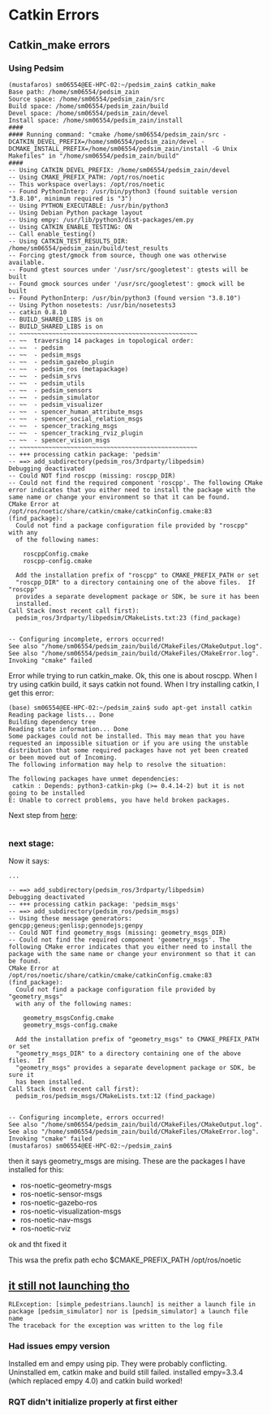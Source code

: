 # Catkin Errors
## Catkin_make errors
### Using Pedsim
```
(mustafaros) sm06554@EE-HPC-02:~/pedsim_zain$ catkin_make
Base path: /home/sm06554/pedsim_zain
Source space: /home/sm06554/pedsim_zain/src
Build space: /home/sm06554/pedsim_zain/build
Devel space: /home/sm06554/pedsim_zain/devel
Install space: /home/sm06554/pedsim_zain/install
####
#### Running command: "cmake /home/sm06554/pedsim_zain/src -DCATKIN_DEVEL_PREFIX=/home/sm06554/pedsim_zain/devel -DCMAKE_INSTALL_PREFIX=/home/sm06554/pedsim_zain/install -G Unix Makefiles" in "/home/sm06554/pedsim_zain/build"
####
-- Using CATKIN_DEVEL_PREFIX: /home/sm06554/pedsim_zain/devel
-- Using CMAKE_PREFIX_PATH: /opt/ros/noetic
-- This workspace overlays: /opt/ros/noetic
-- Found PythonInterp: /usr/bin/python3 (found suitable version "3.8.10", minimum required is "3") 
-- Using PYTHON_EXECUTABLE: /usr/bin/python3
-- Using Debian Python package layout
-- Using empy: /usr/lib/python3/dist-packages/em.py
-- Using CATKIN_ENABLE_TESTING: ON
-- Call enable_testing()
-- Using CATKIN_TEST_RESULTS_DIR: /home/sm06554/pedsim_zain/build/test_results
-- Forcing gtest/gmock from source, though one was otherwise available.
-- Found gtest sources under '/usr/src/googletest': gtests will be built
-- Found gmock sources under '/usr/src/googletest': gmock will be built
-- Found PythonInterp: /usr/bin/python3 (found version "3.8.10") 
-- Using Python nosetests: /usr/bin/nosetests3
-- catkin 0.8.10
-- BUILD_SHARED_LIBS is on
-- BUILD_SHARED_LIBS is on
-- ~~~~~~~~~~~~~~~~~~~~~~~~~~~~~~~~~~~~~~~~~~~~~~~~~
-- ~~  traversing 14 packages in topological order:
-- ~~  - pedsim
-- ~~  - pedsim_msgs
-- ~~  - pedsim_gazebo_plugin
-- ~~  - pedsim_ros (metapackage)
-- ~~  - pedsim_srvs
-- ~~  - pedsim_utils
-- ~~  - pedsim_sensors
-- ~~  - pedsim_simulator
-- ~~  - pedsim_visualizer
-- ~~  - spencer_human_attribute_msgs
-- ~~  - spencer_social_relation_msgs
-- ~~  - spencer_tracking_msgs
-- ~~  - spencer_tracking_rviz_plugin
-- ~~  - spencer_vision_msgs
-- ~~~~~~~~~~~~~~~~~~~~~~~~~~~~~~~~~~~~~~~~~~~~~~~~~
-- +++ processing catkin package: 'pedsim'
-- ==> add_subdirectory(pedsim_ros/3rdparty/libpedsim)
Debugging deactivated
-- Could NOT find roscpp (missing: roscpp_DIR)
-- Could not find the required component 'roscpp'. The following CMake error indicates that you either need to install the package with the same name or change your environment so that it can be found.
CMake Error at /opt/ros/noetic/share/catkin/cmake/catkinConfig.cmake:83 (find_package):
  Could not find a package configuration file provided by "roscpp" with any
  of the following names:

    roscppConfig.cmake
    roscpp-config.cmake

  Add the installation prefix of "roscpp" to CMAKE_PREFIX_PATH or set
  "roscpp_DIR" to a directory containing one of the above files.  If "roscpp"
  provides a separate development package or SDK, be sure it has been
  installed.
Call Stack (most recent call first):
  pedsim_ros/3rdparty/libpedsim/CMakeLists.txt:23 (find_package)


-- Configuring incomplete, errors occurred!
See also "/home/sm06554/pedsim_zain/build/CMakeFiles/CMakeOutput.log".
See also "/home/sm06554/pedsim_zain/build/CMakeFiles/CMakeError.log".
Invoking "cmake" failed

```

Error while trying to run catkin_make. Ok, this one is about roscpp. When I try using catkin build, it says catkin not found. When I try installing catkin, I get this error:
```
(base) sm06554@EE-HPC-02:~/pedsim_zain$ sudo apt-get install catkin
Reading package lists... Done
Building dependency tree       
Reading state information... Done
Some packages could not be installed. This may mean that you have
requested an impossible situation or if you are using the unstable
distribution that some required packages have not yet been created
or been moved out of Incoming.
The following information may help to resolve the situation:

The following packages have unmet dependencies:
 catkin : Depends: python3-catkin-pkg (>= 0.4.14-2) but it is not going to be installed
E: Unable to correct problems, you have held broken packages.

```

Next step from [here](https://answers.ros.org/question/413806/could-not-find-a-package-configuration-file-provided-by-roscpp/):
```sudo apt-get install ros-<distro>-roscpp

```

### next stage:
Now it says:
```
...

-- ==> add_subdirectory(pedsim_ros/3rdparty/libpedsim)
Debugging deactivated
-- +++ processing catkin package: 'pedsim_msgs'
-- ==> add_subdirectory(pedsim_ros/pedsim_msgs)
-- Using these message generators: gencpp;geneus;genlisp;gennodejs;genpy
-- Could NOT find geometry_msgs (missing: geometry_msgs_DIR)
-- Could not find the required component 'geometry_msgs'. The following CMake error indicates that you either need to install the package with the same name or change your environment so that it can be found.
CMake Error at /opt/ros/noetic/share/catkin/cmake/catkinConfig.cmake:83 (find_package):
  Could not find a package configuration file provided by "geometry_msgs"
  with any of the following names:

    geometry_msgsConfig.cmake
    geometry_msgs-config.cmake

  Add the installation prefix of "geometry_msgs" to CMAKE_PREFIX_PATH or set
  "geometry_msgs_DIR" to a directory containing one of the above files.  If
  "geometry_msgs" provides a separate development package or SDK, be sure it
  has been installed.
Call Stack (most recent call first):
  pedsim_ros/pedsim_msgs/CMakeLists.txt:12 (find_package)


-- Configuring incomplete, errors occurred!
See also "/home/sm06554/pedsim_zain/build/CMakeFiles/CMakeOutput.log".
See also "/home/sm06554/pedsim_zain/build/CMakeFiles/CMakeError.log".
Invoking "cmake" failed
(mustafaros) sm06554@EE-HPC-02:~/pedsim_zain$ 
```

then it says geometry_msgs are mising. These are the packages I have installed for this:
* ros-noetic-geometry-msgs
* ros-noetic-sensor-msgs
* ros-noetic-gazebo-ros
* ros-noetic-visualization-msgs
* ros-noetic-nav-msgs
* ros-noetic-rviz

ok and tht fixed it

This wsa the prefix path
echo $CMAKE_PREFIX_PATH
/opt/ros/noetic

## [it still not launching tho](https://github.com/srl-freiburg/pedsim_ros/issues/66 )

```(mustafaros) sm06554@EE-HPC-02:~/pedsim_zain/src/pedsim_ros/pedsim_simulator/launch$ roslaunch pedsim_simulator simple_pedestrians.launch
RLException: [simple_pedestrians.launch] is neither a launch file in package [pedsim_simulator] nor is [pedsim_simulator] a launch file name
The traceback for the exception was written to the log file
```


### Had issues empy version
Installed em and empy using pip. They were probably conflicting. Uninstalled em, catkin make and build still failed. installed empy=3.3.4 (which replaced empy 4.0) and catkin build worked!


### RQT didn't initialize properly at first either
